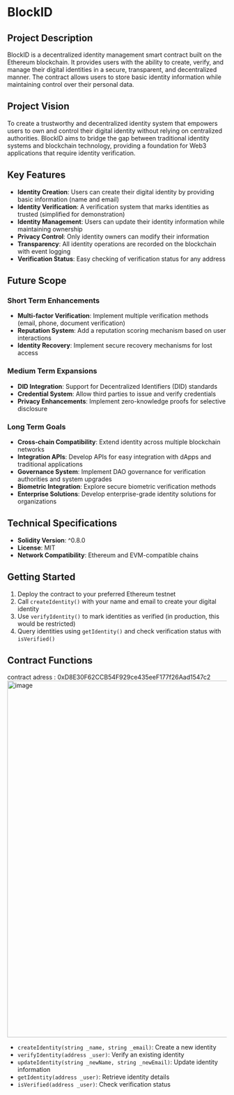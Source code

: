 # BlockID

## Project Description

BlockID is a decentralized identity management smart contract built on the Ethereum blockchain. It provides users with the ability to create, verify, and manage their digital identities in a secure, transparent, and decentralized manner. The contract allows users to store basic identity information while maintaining control over their personal data.

## Project Vision

To create a trustworthy and decentralized identity system that empowers users to own and control their digital identity without relying on centralized authorities. BlockID aims to bridge the gap between traditional identity systems and blockchain technology, providing a foundation for Web3 applications that require identity verification.

## Key Features

- **Identity Creation**: Users can create their digital identity by providing basic information (name and email)
- **Identity Verification**: A verification system that marks identities as trusted (simplified for demonstration)
- **Identity Management**: Users can update their identity information while maintaining ownership
- **Privacy Control**: Only identity owners can modify their information
- **Transparency**: All identity operations are recorded on the blockchain with event logging
- **Verification Status**: Easy checking of verification status for any address

## Future Scope

### Short Term Enhancements
- **Multi-factor Verification**: Implement multiple verification methods (email, phone, document verification)
- **Reputation System**: Add a reputation scoring mechanism based on user interactions
- **Identity Recovery**: Implement secure recovery mechanisms for lost access

### Medium Term Expansions
- **DID Integration**: Support for Decentralized Identifiers (DID) standards
- **Credential System**: Allow third parties to issue and verify credentials
- **Privacy Enhancements**: Implement zero-knowledge proofs for selective disclosure

### Long Term Goals
- **Cross-chain Compatibility**: Extend identity across multiple blockchain networks
- **Integration APIs**: Develop APIs for easy integration with dApps and traditional applications
- **Governance System**: Implement DAO governance for verification authorities and system upgrades
- **Biometric Integration**: Explore secure biometric verification methods
- **Enterprise Solutions**: Develop enterprise-grade identity solutions for organizations

## Technical Specifications

- **Solidity Version**: ^0.8.0
- **License**: MIT
- **Network Compatibility**: Ethereum and EVM-compatible chains

## Getting Started

1. Deploy the contract to your preferred Ethereum testnet
2. Call `createIdentity()` with your name and email to create your digital identity
3. Use `verifyIdentity()` to mark identities as verified (in production, this would be restricted)
4. Query identities using `getIdentity()` and check verification status with `isVerified()`

## Contract Functions
contract adress : 0xD8E30F62CCB54F929ce435eeF177f26Aad1547c2
<img width="1825" height="816" alt="image" src="https://github.com/user-attachments/assets/74c03323-fcf3-4644-b6ee-547f2b4ffe8d" />



- `createIdentity(string _name, string _email)`: Create a new identity
- `verifyIdentity(address _user)`: Verify an existing identity
- `updateIdentity(string _newName, string _newEmail)`: Update identity information
- `getIdentity(address _user)`: Retrieve identity details
- `isVerified(address _user)`: Check verification status
